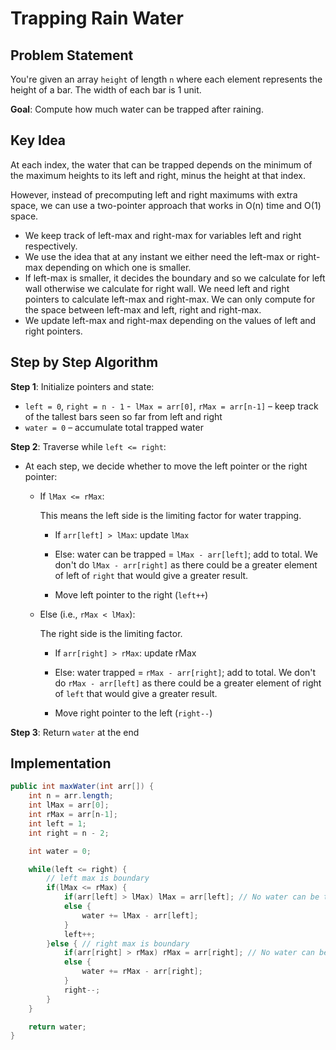 # Trapping Rain Water

## Problem Statement

You're given an array `height` of length `n` where each element represents the height of a bar. The width of each bar is 1 unit.

**Goal**: Compute how much water can be trapped after raining.

## Key Idea

At each index, the water that can be trapped depends on the minimum of the maximum heights to its left and right, minus the height at that index.

However, instead of precomputing left and right maximums with extra space, we can use a two-pointer approach that works in O(n) time and O(1) space.

- We keep track of left-max and right-max for variables left and right respectively.
- We use the idea that at any instant we either need the left-max or right-max depending on which one is smaller.
- If left-max is smaller, it decides the boundary and so we calculate for left wall otherwise we calculate for right wall. We need left and right pointers to calculate left-max and right-max. We can only compute for the space between left-max and left, right and right-max.
- We update left-max and right-max depending on the values of left and right pointers.

## Step by Step Algorithm

**Step 1**: Initialize pointers and state:

- `left = 0`, `right = n - 1` -` lMax = arr[0]`, `rMax = arr[n-1]` – keep track of the tallest bars seen so far from left and right
- `water = 0` – accumulate total trapped water

**Step 2**: Traverse while `left <= right`:

- At each step, we decide whether to move the left pointer or the right pointer:

  - If `lMax <= rMax`:

    This means the left side is the limiting factor for water trapping.

    - If `arr[left] > lMax`: update `lMax`

    - Else: water can be trapped = `lMax - arr[left]`; add to total. We don't do `lMax - arr[right]` as there could be a greater element of left of `right` that would give a greater result.

    - Move left pointer to the right (`left++`)

  - Else (i.e., `rMax < lMax`):

    The right side is the limiting factor.

    - If `arr[right] > rMax`: update rMax

    - Else: water trapped = `rMax - arr[right]`; add to total. We don't do `rMax - arr[left]` as there could be a greater element of right of `left` that would give a greater result.

    - Move right pointer to the left (`right--`)

**Step 3**: Return `water` at the end

## Implementation

```java
public int maxWater(int arr[]) {
    int n = arr.length;
    int lMax = arr[0];
    int rMax = arr[n-1];
    int left = 1;
    int right = n - 2;

    int water = 0;

    while(left <= right) {
        // left max is boundary
        if(lMax <= rMax) {
            if(arr[left] > lMax) lMax = arr[left]; // No water can be trapped as it is the tallest so far
            else {
                water += lMax - arr[left];
            }
            left++;
        }else { // right max is boundary
            if(arr[right] > rMax) rMax = arr[right]; // No water can be trapped as it is the tallest so far
            else {
                water += rMax - arr[right];
            }
            right--;
        }
    }

    return water;
}
```
